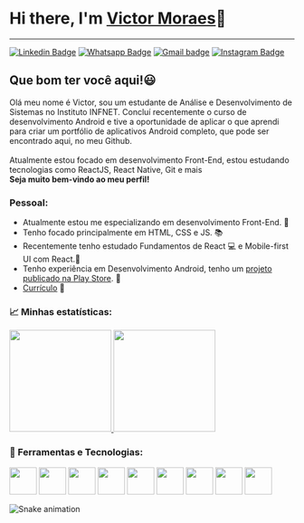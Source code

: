 <h1>Hi there, I'm <a href="https://www.linkedin.com/in/victor-moraes-43006a112/" target="_blank">Victor Moraes</a>&#128075;</h1><hr>
    <div>
        <a href="https://www.linkedin.com/in/victor-moraes-43006a112/" target="_blank"><img src="https://img.shields.io/badge/LinkedIn-0077B5?style=for-the-badge&logo=linkedin&logoColor=whit" alt="Linkedin Badge" srcset=""><a>
        <a href="https://wa.me/5521977498634" target="_blank"><img src="https://img.shields.io/badge/WhatsApp-25D366?style=for-the-badge&logo=whatsapp&logoColor=white" alt="Whatsapp Badge" srcset=""><a>
        <a href="mailto:victor.moraesrj@gmail.com" target="_blank"><img src="https://img.shields.io/badge/Gmail-D14836?style=for-the-badge&logo=gmail&logoColor=white" alt="Gmail badge" srcset=""><a>
        <a href="https://instagram.com/vicktor.ms?igshid=YmMyMTA2M2Y=" target="_blank"><img src="https://img.shields.io/badge/Instagram-E4405F?style=for-the-badge&logo=instagram&logoColor=white" alt="Instagram Badge" srcset=""><a>
        <a href="https://replit.com/@VicktorMS" target="_blank"><img src="https://img.shields.io/badge/Replit-DD1200?style=for-the-badge&logo=Replit&logoColor=white" alt="" srcset=""><a>
    </div>

   <h2>Que bom ter você aqui!&#128515;</h2>
   <p>
        Olá meu nome é Victor, sou um estudante de Análise e Desenvolvimento de Sistemas no Instituto INFNET. Concluí recentemente o curso de desenvolvimento Android e tive a oportunidade de aplicar o que aprendi para criar um portfólio de aplicativos Android completo, que pode ser encontrado aqui, no meu Github.<br><br>
        Atualmente estou focado em desenvolvimento Front-End, estou estudando tecnologias como ReactJS, React Native, Git e mais<br>
        <strong>Seja muito bem-vindo ao meu perfil!</strong>
    </p>
    
   <h3>Pessoal:</h3>
    <ul>
        <li>Atualmente estou me especializando em desenvolvimento Front-End. &#x1f468;</li>
        <li>Tenho focado principalmente em HTML, CSS e JS. &#128218;</li>
        <li>Recentemente tenho estudado Fundamentos de React &#128187; e Mobile-first UI com React.&#128241;</li>
        <li>Tenho experiência em Desenvolvimento Android, tenho um <a href="https://play.google.com/store/apps/details?id=br.edu.infnet.myapplication&pli=1">projeto publicado na Play Store</a>. &#129302;</li>
        <li><a href="#">Currículo<a > &#128221;</li>
    </ul>
    <h3> &#128200; Minhas estatísticas: </h3>
    <div>
        <a href="https://github.com/VicktorMS">
        <img height="180em" src="https://github-readme-stats.vercel.app/api/top-langs/?username=VicktorMS&layout=compact&langs_count=7&theme=dracula"/>
        <img height="180em" src="https://github-readme-stats.vercel.app/api?username=VicktorMS&show_icons=true&theme=dracula&include_all_commits=true&count_private=true"/>
        </a>
    </div>
    <h3> &#128640; Ferramentas e Tecnologias:</h3>
    <div>
        <img src="https://cdn.jsdelivr.net/gh/devicons/devicon/icons/html5/html5-original.svg" width="48"/>
        <img src="https://cdn.jsdelivr.net/gh/devicons/devicon/icons/css3/css3-plain.svg" width="48"/>
        <img src="https://cdn.jsdelivr.net/gh/devicons/devicon/icons/javascript/javascript-plain.svg" width="48"/>
        <img src="https://cdn.jsdelivr.net/gh/devicons/devicon/icons/react/react-original.svg" width="48"/>
        <img src="https://cdn.jsdelivr.net/gh/devicons/devicon/icons/materialui/materialui-plain.svg" width="48"/>
        <img src="https://cdn.jsdelivr.net/gh/devicons/devicon/icons/git/git-plain.svg" width="48"/>
        <img src="https://cdn.jsdelivr.net/gh/devicons/devicon/icons/kotlin/kotlin-plain.svg" width="48"/>
        <img src="https://cdn.jsdelivr.net/gh/devicons/devicon/icons/linux/linux-original.svg" width="48"/>
        <img src="https://cdn.jsdelivr.net/gh/devicons/devicon/icons/androidstudio/androidstudio-plain.svg" width="48"/>
    </div>
          


   ![Snake animation](https://github.com/VicktorMS/VicktorMS/blob/output/github-contribution-grid-snake.svg) 
